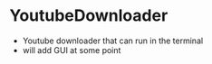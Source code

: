 # YoutubeDownloader
- Youtube downloader that can run in the terminal
- will add GUI at some point

